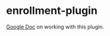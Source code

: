 # enrollment-plugin

[Google Doc](https://docs.google.com/document/d/1jgtsCZXuIiFUZRqRmMYqykJPZpQl3R1GnyuRubTiZOA/edit?usp=sharing) on working with this plugin.

